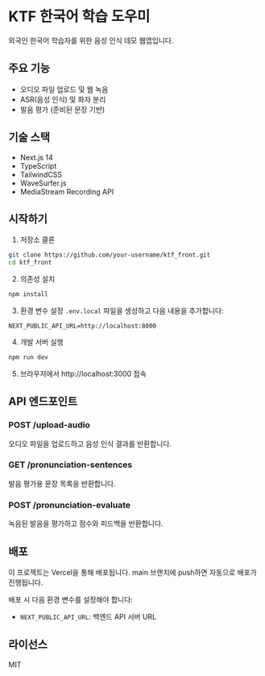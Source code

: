 # KTF 한국어 학습 도우미

외국인 한국어 학습자를 위한 음성 인식 데모 웹앱입니다.

## 주요 기능

- 오디오 파일 업로드 및 웹 녹음
- ASR(음성 인식) 및 화자 분리
- 발음 평가 (준비된 문장 기반)

## 기술 스택

- Next.js 14
- TypeScript
- TailwindCSS
- WaveSurfer.js
- MediaStream Recording API

## 시작하기

1. 저장소 클론
```bash
git clone https://github.com/your-username/ktf_front.git
cd ktf_front
```

2. 의존성 설치
```bash
npm install
```

3. 환경 변수 설정
`.env.local` 파일을 생성하고 다음 내용을 추가합니다:
```
NEXT_PUBLIC_API_URL=http://localhost:8000
```

4. 개발 서버 실행
```bash
npm run dev
```

5. 브라우저에서 http://localhost:3000 접속

## API 엔드포인트

### POST /upload-audio
오디오 파일을 업로드하고 음성 인식 결과를 반환합니다.

### GET /pronunciation-sentences
발음 평가용 문장 목록을 반환합니다.

### POST /pronunciation-evaluate
녹음된 발음을 평가하고 점수와 피드백을 반환합니다.

## 배포

이 프로젝트는 Vercel을 통해 배포됩니다. main 브랜치에 push하면 자동으로 배포가 진행됩니다.

배포 시 다음 환경 변수를 설정해야 합니다:
- `NEXT_PUBLIC_API_URL`: 백엔드 API 서버 URL

## 라이선스

MIT
